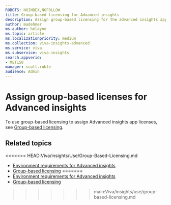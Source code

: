 ```yaml
---
ROBOTS: NOINDEX,NOFOLLOW
title: Group-based licensing for Advanced insights
description: Assign group-based licensing for the advanced insights app with Microsoft Viva Insights
author: madehmer
ms.author: helayne
ms.topic: article
ms.localizationpriority: medium 
ms.collection: viva-insights-advanced 
ms.service: viva 
ms.subservice: viva-insights 
search.appverid: 
- MET150 
manager: scott.ruble
audience: Admin
---
```


# Assign group-based licenses for Advanced insights

To use group-based licensing to assign Advanced insights app licenses, see [Group-based licensing](/azure/active-directory/enterprise-users/licensing-groups-assign).

 <!-- FORMERLY HERE: NOW OUTDATED AS OF AUGUST 2021. 
ALSO HIDING THIS TOPIC BUT NOT DELETING IT -- IN CASE SOMEONE HAS BOOKMARKED IT. 

Some Microsoft Online products are "add-ins," which require a service plan that's enabled for a user or a group. With group-based licensing, the system requires that both the prerequisite and add-in service plans be enabled for the group, so that any new users who are added to the group can get a valid service plan assignment.

Here's an example:
![Admin center.](../Images/WpA/Use/AAD_Group1.png)

>[!Note]
>Previously, Workplace Analytics had a prerequisite of an E1, E3, or E5 license. Now, the prerequisite for an Exchange Online license has been removed, so every organization can deploy Workplace Analytics by using group-based-licensing for a single group.

 Microsoft Workplace Analytics is an add-on product that contains a single service plan with the same name and ID of WORKPLACE_ANALYTICS. 

This service plan can only be assigned to a user, or a group, when one of the following prerequisites are also assigned:

* Exchange Online (Plan 1) (Id: EXCHANGE_S_STANDARD)
* Exchange Online (Plan 2) (Id: EXCHANGE_S_ENTERPRISE)

If you try to assign this product on its own to a group, the portal will return an error:

![Admin center group error message.](../Images/WpA/Use/AAD_Group2.png )

The error notification details will include the following error message:
> _License operation failed. Make sure that the group has necessary services before adding or removing a dependent service. **The service Microsoft Workplace Analytics requires Exchange Online (Plan 2) to be enabled as well.**_

Before you assign this add-on license to a group, ensure that the group also contains the prerequisite service plan. You can update an existing group that already contains the full Microsoft 365 E3 product that includes Exchange Online.
Or you can create a standalone group that contains only the minimum products required to make the add-on work, which you can use to license only the selected users for the add-on product.

For example, you can assign the following products to the same group:

* Microsoft 365 or Office 365 Enterprise E3, with only the Exchange Online (Plan 2) service plan enabled
* Microsoft Workplace Analytics

The resulting assignment is valid and applied to the group. And thereafter, any users added to this group will consume one license of the E3 product and one license of the Workplace Analytics product. At the same time, those users can be members of another group that gives them the full E3 product and they will still consume only one license for that product.

>[!Tip]
>You can create multiple groups for each prerequisite service plan. For example, if your organization has both **E1** and **E3** users, you can create two groups for licensing Workplace Analytics. One group for E1 as a prerequisite and the other for E3. This enables you to separately assign licenses for the Workplace Analytics app to E1 and E3 users without consuming additional licenses.
 -->

## Related topics

<<<<<<< HEAD:Viva/insights/Use/Group-Based-Licensing.md
* [Environment requirements for Advanced insights](/viva/insights/setup/environment-requirements?toc=/viva/insights/use/toc.json&bc=/viva/insights/breadcrumb/toc.json)
* [Group-based licensing](/azure/active-directory/enterprise-users/licensing-groups-assign)
=======
* [Environment requirements for Advanced insights](../setup/environment-requirements.md)
* [Group-based licensing](/azure/active-directory/enterprise-users/licensing-groups-assign)
>>>>>>> main:Viva/insights/use/group-based-licensing.md

